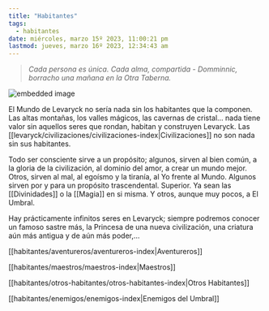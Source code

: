 ```yaml
---
title: "Habitantes"
tags:
  - habitantes
date: miércoles, marzo 15º 2023, 11:00:21 pm
lastmod: jueves, marzo 16º 2023, 12:34:43 am
---
```


> _Cada persona es única. Cada alma, compartida - Domminnic, borracho una mañana en la Otra Taberna._

![embedded image](https://assets.legendkeeper.com/52599eb5-50be-47bf-9bee-7d0d9eb40439.jpg "Attachment")

El Mundo de Levaryck no sería nada sin los habitantes que la componen. Las altas montañas, los valles mágicos, las cavernas de cristal… nada tiene valor sin aquellos seres que rondan, habitan y construyen Levaryck. Las [[levaryck/civilizaciones/civilizaciones-index|Civilizaciones]] no son nada sin sus habitantes.

Todo ser consciente sirve a un propósito; algunos, sirven al bien común, a la gloria de la civilización, al dominio del amor, a crear un mundo mejor. Otros, sirven al mal, al egoísmo y la tiranía, al Yo frente al Mundo. Algunos sirven por y para un propósito trascendental. Superior. Ya sean las [[Divinidades]] o la [[Magia]] en si misma. Y otros, aunque muy pocos, a El Umbral.

Hay prácticamente infinitos seres en Levaryck; siempre podremos conocer un famoso sastre más, la Princesa de una nueva civilización, una criatura aún más antigua y de aún más poder,…

[[habitantes/aventureros/aventureros-index|Aventureros]]

[[habitantes/maestros/maestros-index|Maestros]]

[[habitantes/otros-habitantes/otros-habitantes-index|Otros Habitantes]]

[[habitantes/enemigos/enemigos-index|Enemigos del Umbral]]
